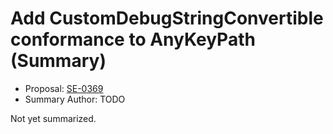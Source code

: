 # Add CustomDebugStringConvertible conformance to AnyKeyPath (Summary)

* Proposal: [SE-0369](https://github.com/apple/swift-evolution/blob/main/proposals/0369-add-customdebugdescription-conformance-to-anykeypath.md)
* Summary Author: TODO

Not yet summarized.
